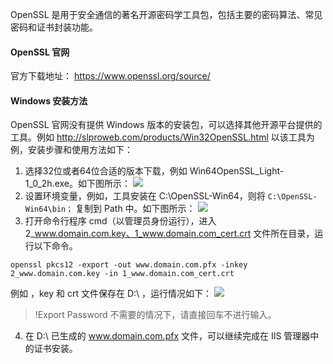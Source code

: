 OpenSSL 是用于安全通信的著名开源密码学工具包，包括主要的密码算法、常见密码和证书封装功能。

####  OpenSSL 官网

官方下载地址： https://www.openssl.org/source/

####  Windows 安装方法

OpenSSL 官网没有提供 Windows 版本的安装包，可以选择其他开源平台提供的工具。例如 http://slproweb.com/products/Win32OpenSSL.html 
以该工具为例，安装步骤和使用方法如下：
1. 选择32位或者64位合适的版本下载，例如 Win64OpenSSL_Light-1_0_2h.exe。如下图所示：
![](https://main.qcloudimg.com/raw/d37d791cf12c0b42dddcc53a691a86d9.png)
2. 设置环境变量，例如，工具安装在 C:\OpenSSL-Win64，则将 `C:\OpenSSL-Win64\bin；` 复制到 Path 中。如下图所示：
![](https://main.qcloudimg.com/raw/6a2dcfbb42faab01e62fbb241e0439dc.png)
3. 打开命令行程序 cmd（以管理员身份运行），进入 2_www.domain.com.key、1_www.domain.com_cert.crt 文件所在目录，运行以下命令。
```
openssl pkcs12 -export -out www.domain.com.pfx -inkey 2_www.domain.com.key -in 1_www.domain.com_cert.crt
```
例如 ，key 和 crt 文件保存在 D:\ ，运行情况如下：
![](https://main.qcloudimg.com/raw/6be29b8e77f8d6d4b2460a7f73dd8644.png)
>!Export Password 不需要的情况下，请直接回车不进行输入。
4. 在 D:\ 已生成的 www.domain.com.pfx 文件，可以继续完成在 IIS 管理器中的证书安装。
